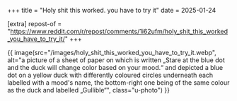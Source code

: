 +++
title = "Holy shit this worked. you have to try it"
date = 2025-01-24

[extra]
repost-of = "https://www.reddit.com/r/repost/comments/1i62ufm/holy_shit_this_worked_you_have_to_try_it/"
+++

{{ image(src="/images/holy_shit_this_worked_you_have_to_try_it.webp", alt="a picture of a sheet of paper on which is written „Stare at the blue dot and the duck will change color based on your mood.“ and depicted a blue dot on a yellow duck with differently coloured circles underneath each labelled with a mood's name, the bottom-right one being of the same colour as the duck and labelled „Gullible“", class="u-photo") }}

